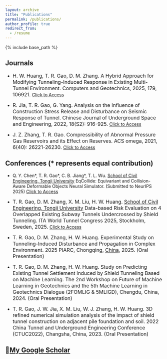 ```yaml
---
layout: archive
title: "Publications"
permalink: /publications/
author_profile: true 
redirect_from:
  - /resume
---
```


{% include base_path %}

## Journals

* <font size=3> H. W. Huang, T. R. Gao, D. M. Zhang. A Hybrid Approach for Modifying Tunneling-Induced Response in Existing Multi-Tunnel Environment. Computers and Geotechnics, 2025, 179, 106921. </font>
[Click to Access](https://doi.org/10.1016/j.compgeo.2024.106921)

* <font size=3> R. Jia, T. R. Gao, G. Yang. Analysis on the Influence of Construction Stress Release and Disturbance on Seismic Response of Tunnel. Chinese Journal of Underground Space and Engineering, 2022, 18(S2): 916-925. </font>
[Click to Access](https://kns.cnki.net/kcms2/article/abstract?v=ufuULlVWCsOANfdHShtrMPAvJ1uneL5PNUGCJERSP941X4m3bdBqazpuQJ5NL1-VL3BKot5Jo_QgXZkk_3QvnckGc1HwubXN9IFSTh9VtIcrf54SkZlhlVNGlVM6isFapJ-TNAmru0x7dxCk4mQvVA==&uniplatform=NZKPT&language=CHS) 

* <font size=3> J. Z. Zhang, T. R. Gao. Compressibility of Abnormal Pressure Gas Reservoirs and its Effect on Reserves. ACS omega, 2021, 6(40): 26221-26230. </font>
[Click to Access](https://doi.org/10.1021/acsomega.1c03228)

## Conferences (* represents equal contribution)

* Q. Y. Chen*, T. R. Gao*, C. B. Jiang*, T. L. Wu. [School of Civil Engineering, Tongji University](https://civileng.tongji.edu.cn/main.htm) EqCollide: Equivariant and Collision-Aware Deformable Objects Neural Simulator. (Submitted to NeurIPS 2025)
[Click to Access](https://arxiv.org/abs/2506.05797v1)

* <font size=3>T. R. Gao, D. M. Zhang, X. M. Liu, H. W. Huang. [School of Civil Engineering, Tongji University](https://civileng.tongji.edu.cn/main.htm) Data-based Risk Evaluation on 4 Overlapped Existing Subway Tunnels Undercrossed by Shield Tunneling. ITA World Tunnel Congress 2025, Stockholm, Sweden, 2025. </font>
[Click to Access](https://www.taylorfrancis.com/chapters/oa-edit/10.1201/9781003559047-82/data-based-risk-evaluation-4-overlapped-existing-subway-tunnels-undercrossed-shield-tunneling-tianrun-gao-dongming-zhang-xiaomin-liu-hongwei-huang)

* <font size=3>T. R. Gao, D. M. Zhang, H. W. Huang. Experimental Study on Tunneling-Induced Disturbance and Propagation in Complex Environment. 2025 PIARC, Chongqing, [China](https://www.taylorfrancis.com/chapters/oa-edit/10.1201/9781003559047-82/data-based-risk-evaluation-4-overlapped-existing-subway-tunnels-undercrossed-shield-tunneling-tianrun-gao-dongming-zhang-xiaomin-liu-hongwei-huang), 2025.
(Oral Presentation) </font>

* <font size=3>T. R. Gao, D. M. Zhang, H. W. Huang. Study on Predicting Existing Tunnel Settlement Induced by Shield Tunneling Based on Machine Learning. The 2nd Workshop on Future of Machine Learning in Geotechnics and the 5th Machine Learning in Geotechnics Dialogue (2FOMLIG & 5MLIGD), Chengdu, China, 2024.
(Oral Presentation) </font>

* <font size=3>T. R. Gao, J. W. Jia, X. M. Liu, W. J. Zhang, H. W. Huang. 3D refined numerical simulation analysis of the impact of shield tunnel construction on adjacent pile foundation and soil. 2022 China Tunnel and Underground Engineering Conference (CTUC2022), Changsha, China, 2023.
(Oral Presentation) </font>

## 📝[My Google Scholar](https://scholar.google.com/citations?user=pkez5wUAAAAJ&hl=zh-CN&oi=sra)

